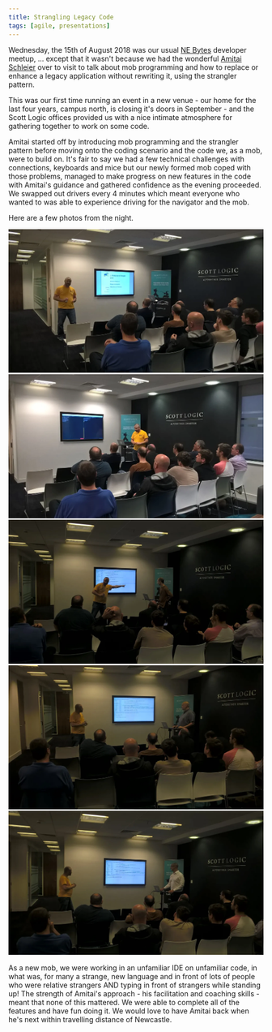 ```yaml
---
title: Strangling Legacy Code
tags: [agile, presentations]
---
```


Wednesday, the 15th of August 2018 was our usual <a href="http://nebytes.net">NE Bytes</a> developer meetup, ...
except that it wasn't because we had the wonderful <a href="https://twitter.com/schmonz/">Amitai Schleier</a> over to visit to
talk about mob programming and how to replace or enhance a legacy application without rewriting it, using the strangler
pattern.

This was our first time running an event in a new venue - our home for the last four years, campus north, is closing it's doors
in September - and the Scott Logic offices provided us with a nice intimate atmosphere for gathering together to work on
some code.

Amitai started off by introducing mob programming and the strangler pattern before moving onto the coding scenario and the code we, as a mob,
were to build on. It's fair to say we had a few technical challenges with connections, keyboards and mice but our newly formed
mob coped with those problems, managed to make progress on new features in the code with Amitai's guidance and gathered
confidence as the evening proceeded. We swapped out drivers every 4 minutes which meant everyone who wanted to was able to
experience driving for the navigator and the mob.

Here are a few photos from the night.

<img src="/img/posts/strangling-legacy-code/WP_20180815_19_59_51_Pro.webp" alt="strangle" class="u-max-full-width" />

<img src="/img/posts/strangling-legacy-code/WP_20180815_20_06_41_Pro.webp" alt="strangle" class="u-max-full-width" />

<img src="/img/posts/strangling-legacy-code/WP_20180815_20_16_21_Pro.webp" alt="strangle" class="u-max-full-width" />

<img src="/img/posts/strangling-legacy-code/WP_20180815_20_35_57_Pro.webp" alt="strangle" class="u-max-full-width" />

<img src="/img/posts/strangling-legacy-code/WP_20180815_20_46_34_Pro.webp" alt="strangle" class="u-max-full-width" />

As a new mob, we were working in an unfamiliar IDE on unfamiliar code, in what was, for many a strange, new language and in front
of lots of people who were relative strangers AND typing in front of strangers while standing up! The strength of Amitai's approach - his
facilitation and coaching skills - meant that none of this mattered. We were able to complete all of the features and have fun
doing it. We would love to have Amitai back when he's next within travelling distance of Newcastle.
